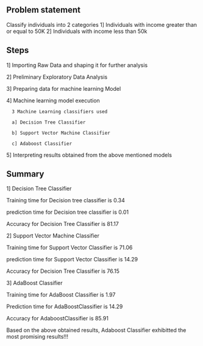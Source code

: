Problem statement
-----------------
Classify individuals into 2 categories
1] Individuals with income greater than or equal to 50K
2] Individuals with income less than 50k

Steps
-----
1] Importing Raw Data and shaping it for further analysis

2] Preliminary Exploratory Data Analysis

3] Preparing data for machine learning Model

4] Machine learning model execution 

      3 Machine Learning classifiers used 
   
      a] Decision Tree Classifier
   
      b] Support Vector Machine Classifier
   
      c] Adaboost Classifier
   
5] Interpreting results obtained from the above mentioned models

Summary
-------
1] Decision Tree Classifier

Training time for Decision tree classifier is 0.34

prediction time for Decision tree classifier is 0.01

Accuracy for Decision Tree Classifier is 81.17

2] Support Vector Machine Classifier

Training time for Support Vector Classifier is 71.06

prediction time for Support Vector Classifier is 14.29

Accuracy for Decision Tree Classifier is 76.15

3] AdaBoost Classifier

Training time for AdaBoost Classifier is 1.97

Prediction time for AdaBoostClassifier is 14.29

Accuracy for AdaboostClassifier is 85.91


Based on the above obtained results, Adaboost Classifier exhibitted the most promising results!!! 
